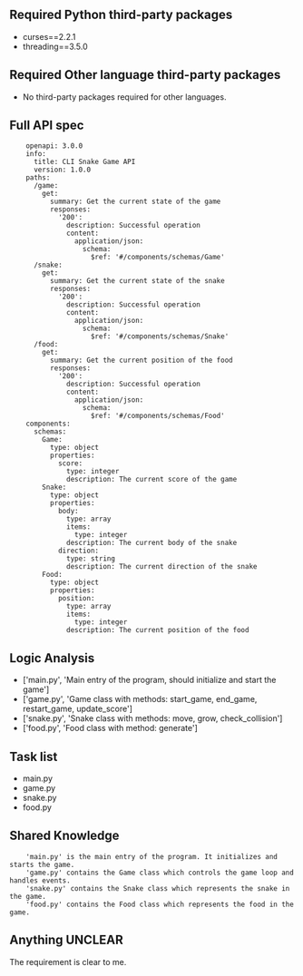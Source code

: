 ## Required Python third-party packages

- curses==2.2.1
- threading==3.5.0

## Required Other language third-party packages

- No third-party packages required for other languages.

## Full API spec


        openapi: 3.0.0
        info:
          title: CLI Snake Game API
          version: 1.0.0
        paths:
          /game:
            get:
              summary: Get the current state of the game
              responses:
                '200':
                  description: Successful operation
                  content:
                    application/json:
                      schema:
                        $ref: '#/components/schemas/Game'
          /snake:
            get:
              summary: Get the current state of the snake
              responses:
                '200':
                  description: Successful operation
                  content:
                    application/json:
                      schema:
                        $ref: '#/components/schemas/Snake'
          /food:
            get:
              summary: Get the current position of the food
              responses:
                '200':
                  description: Successful operation
                  content:
                    application/json:
                      schema:
                        $ref: '#/components/schemas/Food'
        components:
          schemas:
            Game:
              type: object
              properties:
                score:
                  type: integer
                  description: The current score of the game
            Snake:
              type: object
              properties:
                body:
                  type: array
                  items:
                    type: integer
                  description: The current body of the snake
                direction:
                  type: string
                  description: The current direction of the snake
            Food:
              type: object
              properties:
                position:
                  type: array
                  items:
                    type: integer
                  description: The current position of the food
     

## Logic Analysis

- ['main.py', 'Main entry of the program, should initialize and start the game']
- ['game.py', 'Game class with methods: start_game, end_game, restart_game, update_score']
- ['snake.py', 'Snake class with methods: move, grow, check_collision']
- ['food.py', 'Food class with method: generate']

## Task list

- main.py
- game.py
- snake.py
- food.py

## Shared Knowledge


        'main.py' is the main entry of the program. It initializes and starts the game.
        'game.py' contains the Game class which controls the game loop and handles events.
        'snake.py' contains the Snake class which represents the snake in the game.
        'food.py' contains the Food class which represents the food in the game.
    

## Anything UNCLEAR

The requirement is clear to me.

